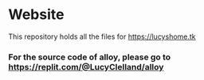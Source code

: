 # Website

This repository holds all the files for https://lucyshome.tk

### For the source code of alloy, please go to https://replit.com/@LucyClelland/alloy
